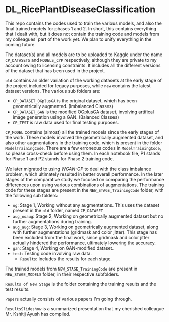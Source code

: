 # DL_RicePlantDiseaseClassification
This repo contains the codes used to train the various models, and also the final trained models for phases 1 and 2. In short, this contains everything that I dealt with, but it does not contain the training code and models from my colleagues' part of the work yet. We plan to unify everything in the coming future.

The dataset(s) and all models are to be uploaded to Kaggle under the name `CP_DATASETS` and `MODELS_CYP` respectively, although they are private to my account owing to licensing constraints. It includes all the different versions of the dataset that has been used in the project. 

`old` contains an older variation of the working datasets at the early stage of the project included for legacy purposes, while `new` contains the latest dataset versions. The various sub folders are:
- `CP_DATASET_OGplusGA` is the original dataset, which has been geometrically augmented. (Imbalanced Classes)
- `CP_DATASET_GAN` is the modified OGplusGA dataset, involving artifical image generation using a GAN. (Balanced Classes)
- `CP_TEST` is raw data used for final testing purposes.

`CP_MODEL` contains (almost) all the trained models since the early stages of the work. These models involved the geometrically augmented dataset, and also other augmentations in the training code, which is present in the folder `ModelTrainingCode`. There are a few erroneous codes in `ModelTrainingCode`, so please cross-check before using them. In each notebook file, P1 stands for Phase 1 and P2 stands for Phase 2 training code.

We later migrated to using *WGAN-GP* to deal with the class imbalance problem, which ultimately resulted in better overall performance. In the later stages of the comparative study we focused on comparing the performance differences upon using various combinations of augmentations. The training code for these stages are present in the `NEW_STAGE_TrainingCode` folder, with the following sub folders:
- `og`: Stage 1, Working without any augmentations. This uses the dataset present in the `old` folder, named `CP_DATASET`
- `aug_noaug`: Stage 2, Working on geometrically augmented dataset but no further augmentations during training.
- `aug_aug`: Stage 3, Working on geometrically augmented dataset, along with further augmentations (gridmask and color jitter). This stage has been excluded from the final work, since gridmask and color jitter actually hindered the performance, ultimately lowering the accuracy.
- `gan`: Stage 4, Working on GAN-modified dataset.
- `test`: Testing code involving raw data.
  - `Results`: Includes the results for each stage.

The trained models from `NEW_STAGE_TrainingCode` are present in `NEW_STAGE_MODELS` folder, in their respective subfolders.

`Results of New Stage` is the folder containing the training results and the test results.

`Papers` actually consists of various papers I'm going through.

`ResultsSlideshow` is a summarized presentation that my cherished colleague Mr. Kshitij Ayush has compiled.
